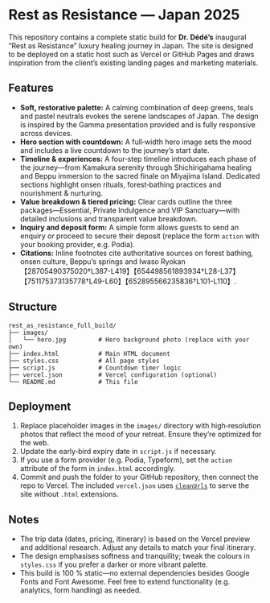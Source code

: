 # Rest as Resistance — Japan 2025

This repository contains a complete static build for **Dr. Dédé’s** inaugural “Rest as Resistance” luxury healing journey in Japan. The site is designed to be deployed on a static host such as Vercel or GitHub Pages and draws inspiration from the client’s existing landing pages and marketing materials.

## Features

* **Soft, restorative palette:** A calming combination of deep greens, teals and pastel neutrals evokes the serene landscapes of Japan. The design is inspired by the Gamma presentation provided and is fully responsive across devices.
* **Hero section with countdown:** A full‑width hero image sets the mood and includes a live countdown to the journey’s start date.
* **Timeline & experiences:** A four‑step timeline introduces each phase of the journey—from Kamakura serenity through Shichirigahama healing and Beppu immersion to the sacred finale on Miyajima Island. Dedicated sections highlight onsen rituals, forest‑bathing practices and nourishment & nurturing.
* **Value breakdown & tiered pricing:** Clear cards outline the three packages—Essential, Private Indulgence and VIP Sanctuary—with detailed inclusions and transparent value breakdown.
* **Inquiry and deposit form:** A simple form allows guests to send an enquiry or proceed to secure their deposit (replace the form `action` with your booking provider, e.g. Podia).
* **Citations:** Inline footnotes cite authoritative sources on forest bathing, onsen culture, Beppu’s springs and Iwaso Ryokan【28705490375020†L387-L419】【654498561893934†L28-L37】【751175373135778†L49-L60】【652895566235836†L101-L110】.

## Structure

```
rest_as_resistance_full_build/
├── images/
│   └── hero.jpg         # Hero background photo (replace with your own)
├── index.html           # Main HTML document
├── styles.css           # All page styles
├── script.js            # Countdown timer logic
├── vercel.json          # Vercel configuration (optional)
└── README.md            # This file
```

## Deployment

1. Replace placeholder images in the `images/` directory with high‑resolution photos that reflect the mood of your retreat. Ensure they’re optimized for the web.
2. Update the early‑bird expiry date in `script.js` if necessary.
3. If you use a form provider (e.g. Podia, Typeform), set the `action` attribute of the form in `index.html` accordingly.
4. Commit and push the folder to your GitHub repository, then connect the repo to Vercel. The included `vercel.json` uses [`cleanUrls`](https://vercel.com/docs/concepts/edge-network/clean-urls) to serve the site without `.html` extensions.

## Notes

* The trip data (dates, pricing, itinerary) is based on the Vercel preview and additional research. Adjust any details to match your final itinerary.
* The design emphasises softness and tranquility; tweak the colours in `styles.css` if you prefer a darker or more vibrant palette.
* This build is 100 % static—no external dependencies besides Google Fonts and Font Awesome. Feel free to extend functionality (e.g. analytics, form handling) as needed.